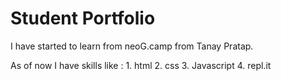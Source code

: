 # Student Portfolio

I have started to learn from neoG.camp from Tanay Pratap.

As of now I have skills like :
    1. html
    2. css
    3. Javascript
    4. repl.it